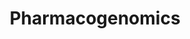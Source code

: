 ---
title: Pharmacogenomics

type: landing

sections:

  - block: hero
    content:
      title: "Pharmacogenomics"
      image:
        filename: pharmacogenomics.png
      text: |
        We develop AI-powered tools to inform precision therapeutics that connect molecular profiles and causal mechanisms to drug response and resistance at both cell‑line and patient levels, which could assist clinical decision‑making.

  - block: portfolio
    id: projects
    content:
      title: Representative Papers
      subtitle: 
      text:
      filters:
        # Folders to display content from
        folders:
          - publication
        # Only show content with these tags
        tags: ['Drug']
        # Exclude content with these tags
        exclude_tags: []
        # Which Hugo page kinds to show (https://gohugo.io/templates/section-templates/#page-kinds)
        kinds:
          - page
      # Field to sort by, such as Date or Title
      sort_by: 'Date'
      sort_ascending: false
      # Default portfolio filter button
      # 0 corresponds to the first button below and so on
      # For example, 0 will default to showing all content as the first button below shows content with *any* tag
      default_button_index: 0
      # Filter button toolbar (optional).
      # Add or remove as many buttons as you like.
      # To show all content, set `tag` to "*".
      # To filter by a specific tag, set `tag` to an existing tag name.
      # To remove the button toolbar, delete the entire `buttons` block.
      # buttons:
      #   - name: All
      #     tag: '*'
      #   - name: Multiomics Integration
      #     tag: 'MI'

    design:
      # See Page Builder docs for all section customization options.
      # Choose how many columns the section has. Valid values: '1' or '2'.
      columns: '2'
      # Choose a listing view
      view: citation
      # compact,citation
      # For Showcase view, flip alternate rows?
      flip_alt_rows: false
  
---
